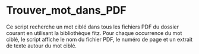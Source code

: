 # Trouver_mot_dans_PDF

Ce script recherche un mot ciblé dans tous les fichiers PDF du dossier courant en utilisant la bibliothèque fitz. 
Pour chaque occurrence du mot ciblé, le script affiche le nom du fichier PDF, le numéro de page et un extrait de texte autour du mot ciblé.

